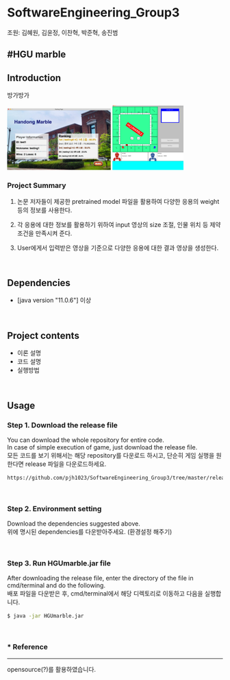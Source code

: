 # SoftwareEngineering_Group3
조원: 김혜원, 김윤정, 이찬혁, 박준혁, 송진범

#HGU marble
--------------------------------------------------------------------------------


## Introduction
방가방가

<p align="left"><img width="48%" src="readmeIMG/WaitingFrame.png" />
<img width="33%" src="readmeIMG/GameFrame.png" /></p>

### Project Summary

1) 논문 저자들이 제공한 pretrained model 파일을 활용하여 다양한 응용의 weight 등의 정보를 사용한다.

2) 각 응용에 대한 정보를 활용하기 위하여 input 영상의 size 조절, 인물 위치 등 제약조건을 만족시켜 준다.

2) User에게서 입력받은 영상을 기준으로 다양한 응용에 대한 결과 영상을 생성한다.


<br/>


## Dependencies
* [java version "11.0.6"] 이상

<br/>


## Project contents

* 이론 설명
* 코드 설명
* 실행방법

<br/>


## Usage

### Step 1. Download the release file
You can download the whole repository for entire code.<br/>
In case of simple execution of game, just download the release file.<br/>
모든 코드를 보기 위해서는 해당 repository를 다운로드 하시고, 단순히 게임 실행을 원한다면 release 파일을 다운로드하세요.<br/>

```bash
https://github.com/pjh1023/SoftwareEngineering_Group3/tree/master/release
```

<br/>

### Step 2. Environment setting
Download the dependencies suggested above.<br/>
위에 명시된 dependencies를 다운받아주세요. (환경설정 해주기)<br/>



<br/>

### Step 3. Run HGUmarble.jar file
After downloading the release file, enter the directory of the file in cmd/terminal and do the following.<br/>
배포 파일을 다운받은 후, cmd/terminal에서 해당 디렉토리로 이동하고 다음을 실행합니다.<br/>

```bash
$ java -jar HGUmarble.jar
```




<br/>


### * Reference
--------------------------------------------------------------------------------
opensource(?)를 활용하였습니다.
